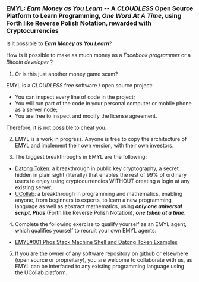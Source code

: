 ### EMYL: _Earn Money as You Learn_ -- A _CLOUDLESS_ Open Source Platform to Learn Programming, _One Word At A Time_, using Forth like Reverse Polish Notation, rewarded with Cryptocurrencies

Is it possible to ___Earn Money as You Learn___?

How is it possible to make as much money as a _Facebook programmer_ or a _Bitcoin developer_？

1. Or is this just another money game scam?

EMYL is a _CLOUDLESS_ free software / open source project:

- You can inspect every line of code in the project;
- You will run part of the code in your personal computer or mobile phone as a server node;
- You are free to inspect and modify the license agreement.

Therefore, it is not possible to cheat you.

2. EMYL is a work in progress. Anyone is free to copy the 
architecture of EMYL and implement their own version,
with their own investors.
 
3. The biggest breakthroughs in EMYL are the following:
- [Datong Token](https://github.com/udexon/DatongToken/blob/master/Datong_Token_Overview.md): a breakthrough in public key cryptography, a secret hidden in plain sight (literally) that enables the rest of 99% of ordinary users to enjoy using cryptocurrencies WITHOUT creating a login at any existing server.
- [UCollab](https://github.com/udexon/Homoiconism/blob/master/Q23_Phos_Smashlet.md): a breakthrough in programming and mathematics, enabling anyone, from beginners to experts, to learn a new programming language as well as abstract mathematics, using ___only one universal script, Phos___ (Forth like Reverse Polish Notation), ___one token at a time___. 

4. Complete the following exercise to qualify
yourself as an EMYL agent, which qualifies yourself to
recruit your own EMYL agents:

- [EMYL#001 Phos Stack Machine Shell and Datong Token Examples](https://github.com/udexon/EMYL/blob/master/EMYL_001.md)

5. If you are the owner of any software repository on github or elsewhere (open source or propreitary), you are welcome to collaborate with us, as EMYL can be interfaced to any existing programming language using the UCollab platform.
